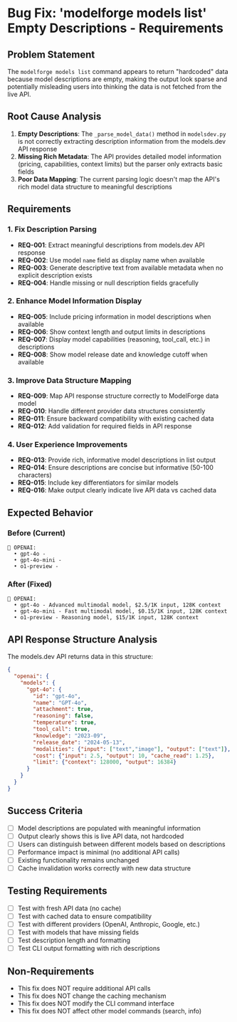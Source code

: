 # Bug Fix: 'modelforge models list' Empty Descriptions - Requirements

## Problem Statement
The `modelforge models list` command appears to return "hardcoded" data because model descriptions are empty, making the output look sparse and potentially misleading users into thinking the data is not fetched from the live API.

## Root Cause Analysis
1. **Empty Descriptions**: The `_parse_model_data()` method in `modelsdev.py` is not correctly extracting description information from the models.dev API response
2. **Missing Rich Metadata**: The API provides detailed model information (pricing, capabilities, context limits) but the parser only extracts basic fields
3. **Poor Data Mapping**: The current parsing logic doesn't map the API's rich model data structure to meaningful descriptions

## Requirements

### 1. Fix Description Parsing
- **REQ-001**: Extract meaningful descriptions from models.dev API response
- **REQ-002**: Use model `name` field as display name when available
- **REQ-003**: Generate descriptive text from available metadata when no explicit description exists
- **REQ-004**: Handle missing or null description fields gracefully

### 2. Enhance Model Information Display
- **REQ-005**: Include pricing information in model descriptions when available
- **REQ-006**: Show context length and output limits in descriptions
- **REQ-007**: Display model capabilities (reasoning, tool_call, etc.) in descriptions
- **REQ-008**: Show model release date and knowledge cutoff when available

### 3. Improve Data Structure Mapping
- **REQ-009**: Map API response structure correctly to ModelForge data model
- **REQ-010**: Handle different provider data structures consistently
- **REQ-011**: Ensure backward compatibility with existing cached data
- **REQ-012**: Add validation for required fields in API response

### 4. User Experience Improvements
- **REQ-013**: Provide rich, informative model descriptions in list output
- **REQ-014**: Ensure descriptions are concise but informative (50-100 characters)
- **REQ-015**: Include key differentiators for similar models
- **REQ-016**: Make output clearly indicate live API data vs cached data

## Expected Behavior

### Before (Current)
```
🤖 OPENAI:
  • gpt-4o -
  • gpt-4o-mini -
  • o1-preview -
```

### After (Fixed)
```
🤖 OPENAI:
  • gpt-4o - Advanced multimodal model, $2.5/1K input, 128K context
  • gpt-4o-mini - Fast multimodal model, $0.15/1K input, 128K context
  • o1-preview - Reasoning model, $15/1K input, 128K context
```

## API Response Structure Analysis

The models.dev API returns data in this structure:
```json
{
  "openai": {
    "models": {
      "gpt-4o": {
        "id": "gpt-4o",
        "name": "GPT-4o",
        "attachment": true,
        "reasoning": false,
        "temperature": true,
        "tool_call": true,
        "knowledge": "2023-09",
        "release_date": "2024-05-13",
        "modalities": {"input": ["text","image"], "output": ["text"]},
        "cost": {"input": 2.5, "output": 10, "cache_read": 1.25},
        "limit": {"context": 128000, "output": 16384}
      }
    }
  }
}
```

## Success Criteria
- [ ] Model descriptions are populated with meaningful information
- [ ] Output clearly shows this is live API data, not hardcoded
- [ ] Users can distinguish between different models based on descriptions
- [ ] Performance impact is minimal (no additional API calls)
- [ ] Existing functionality remains unchanged
- [ ] Cache invalidation works correctly with new data structure

## Testing Requirements
- [ ] Test with fresh API data (no cache)
- [ ] Test with cached data to ensure compatibility
- [ ] Test with different providers (OpenAI, Anthropic, Google, etc.)
- [ ] Test with models that have missing fields
- [ ] Test description length and formatting
- [ ] Test CLI output formatting with rich descriptions

## Non-Requirements
- This fix does NOT require additional API calls
- This fix does NOT change the caching mechanism
- This fix does NOT modify the CLI command interface
- This fix does NOT affect other model commands (search, info)

